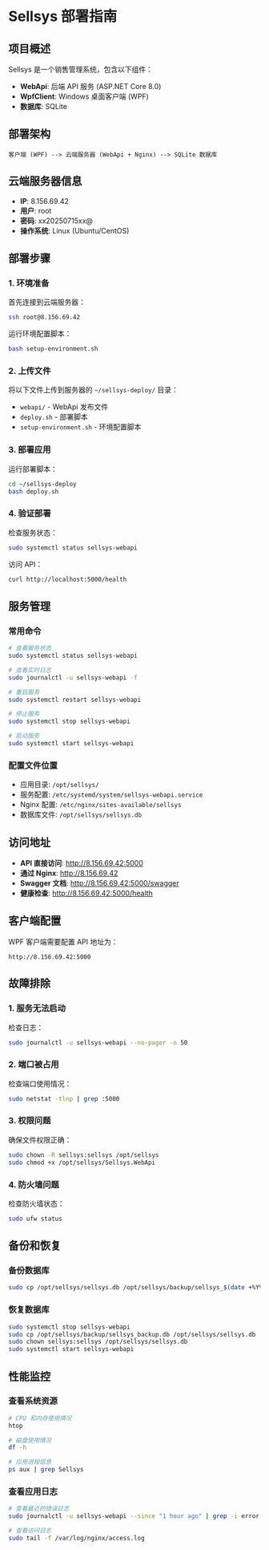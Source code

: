 # Sellsys 部署指南

## 项目概述

Sellsys 是一个销售管理系统，包含以下组件：
- **WebApi**: 后端 API 服务 (ASP.NET Core 8.0)
- **WpfClient**: Windows 桌面客户端 (WPF)
- **数据库**: SQLite

## 部署架构

```
客户端 (WPF) --> 云端服务器 (WebApi + Nginx) --> SQLite 数据库
```

## 云端服务器信息

- **IP**: 8.156.69.42
- **用户**: root
- **密码**: xx20250715xx@
- **操作系统**: Linux (Ubuntu/CentOS)

## 部署步骤

### 1. 环境准备

首先连接到云端服务器：
```bash
ssh root@8.156.69.42
```

运行环境配置脚本：
```bash
bash setup-environment.sh
```

### 2. 上传文件

将以下文件上传到服务器的 `~/sellsys-deploy/` 目录：
- `webapi/` - WebApi 发布文件
- `deploy.sh` - 部署脚本
- `setup-environment.sh` - 环境配置脚本

### 3. 部署应用

运行部署脚本：
```bash
cd ~/sellsys-deploy
bash deploy.sh
```

### 4. 验证部署

检查服务状态：
```bash
sudo systemctl status sellsys-webapi
```

访问 API：
```bash
curl http://localhost:5000/health
```

## 服务管理

### 常用命令

```bash
# 查看服务状态
sudo systemctl status sellsys-webapi

# 查看实时日志
sudo journalctl -u sellsys-webapi -f

# 重启服务
sudo systemctl restart sellsys-webapi

# 停止服务
sudo systemctl stop sellsys-webapi

# 启动服务
sudo systemctl start sellsys-webapi
```

### 配置文件位置

- 应用目录: `/opt/sellsys/`
- 服务配置: `/etc/systemd/system/sellsys-webapi.service`
- Nginx 配置: `/etc/nginx/sites-available/sellsys`
- 数据库文件: `/opt/sellsys/sellsys.db`

## 访问地址

- **API 直接访问**: http://8.156.69.42:5000
- **通过 Nginx**: http://8.156.69.42
- **Swagger 文档**: http://8.156.69.42:5000/swagger
- **健康检查**: http://8.156.69.42:5000/health

## 客户端配置

WPF 客户端需要配置 API 地址为：
```
http://8.156.69.42:5000
```

## 故障排除

### 1. 服务无法启动

检查日志：
```bash
sudo journalctl -u sellsys-webapi --no-pager -n 50
```

### 2. 端口被占用

检查端口使用情况：
```bash
sudo netstat -tlnp | grep :5000
```

### 3. 权限问题

确保文件权限正确：
```bash
sudo chown -R sellsys:sellsys /opt/sellsys
sudo chmod +x /opt/sellsys/Sellsys.WebApi
```

### 4. 防火墙问题

检查防火墙状态：
```bash
sudo ufw status
```

## 备份和恢复

### 备份数据库

```bash
sudo cp /opt/sellsys/sellsys.db /opt/sellsys/backup/sellsys_$(date +%Y%m%d_%H%M%S).db
```

### 恢复数据库

```bash
sudo systemctl stop sellsys-webapi
sudo cp /opt/sellsys/backup/sellsys_backup.db /opt/sellsys/sellsys.db
sudo chown sellsys:sellsys /opt/sellsys/sellsys.db
sudo systemctl start sellsys-webapi
```

## 性能监控

### 查看系统资源

```bash
# CPU 和内存使用情况
htop

# 磁盘使用情况
df -h

# 应用进程信息
ps aux | grep Sellsys
```

### 查看应用日志

```bash
# 查看最近的错误日志
sudo journalctl -u sellsys-webapi --since "1 hour ago" | grep -i error

# 查看访问日志
sudo tail -f /var/log/nginx/access.log
```
